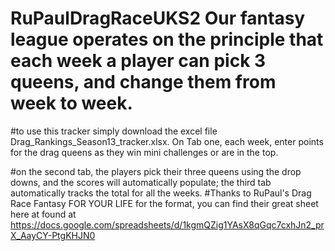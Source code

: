 # RuPaulDragRaceUKS2 Our fantasy league operates on the principle that each week a player can pick 3 queens, and change them from week to week.
#to use this tracker simply download the excel file Drag_Rankings_Season13_tracker.xlsx. On Tab one, each week, enter points for the drag queens as they win mini challenges or are in the top.

#on the second tab, the players pick their three queens using the drop downs, and the scores will automatically populate; the third tab automatically tracks the total for all the weeks.
#Thanks to RuPaul's Drag Race Fantasy FOR YOUR LIFE for the format, you can find their great sheet here at
found at https://docs.google.com/spreadsheets/d/1kgmQZig1YAsX8qGqc7cxhJn2_prX_AayCY-PtgKHJN0
